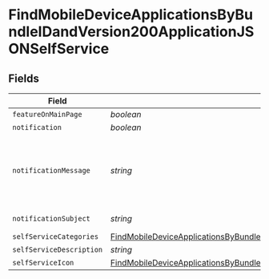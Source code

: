 # FindMobileDeviceApplicationsByBundleIDandVersion200ApplicationJSONSelfService


## Fields

| Field                                                                                                                                                                                                                                 | Type                                                                                                                                                                                                                                  | Required                                                                                                                                                                                                                              | Description                                                                                                                                                                                                                           | Example                                                                                                                                                                                                                               |
| ------------------------------------------------------------------------------------------------------------------------------------------------------------------------------------------------------------------------------------- | ------------------------------------------------------------------------------------------------------------------------------------------------------------------------------------------------------------------------------------- | ------------------------------------------------------------------------------------------------------------------------------------------------------------------------------------------------------------------------------------- | ------------------------------------------------------------------------------------------------------------------------------------------------------------------------------------------------------------------------------------- | ------------------------------------------------------------------------------------------------------------------------------------------------------------------------------------------------------------------------------------- |
| `featureOnMainPage`                                                                                                                                                                                                                   | *boolean*                                                                                                                                                                                                                             | :heavy_minus_sign:                                                                                                                                                                                                                    | N/A                                                                                                                                                                                                                                   |                                                                                                                                                                                                                                       |
| `notification`                                                                                                                                                                                                                        | *boolean*                                                                                                                                                                                                                             | :heavy_minus_sign:                                                                                                                                                                                                                    | N/A                                                                                                                                                                                                                                   |                                                                                                                                                                                                                                       |
| `notificationMessage`                                                                                                                                                                                                                 | *string*                                                                                                                                                                                                                              | :heavy_minus_sign:                                                                                                                                                                                                                    | N/A                                                                                                                                                                                                                                   | Click here to open Self Service and install this new application!                                                                                                                                                                     |
| `notificationSubject`                                                                                                                                                                                                                 | *string*                                                                                                                                                                                                                              | :heavy_minus_sign:                                                                                                                                                                                                                    | N/A                                                                                                                                                                                                                                   | New App Avaialble                                                                                                                                                                                                                     |
| `selfServiceCategories`                                                                                                                                                                                                               | [FindMobileDeviceApplicationsByBundleIDandVersion200ApplicationJSONSelfServiceSelfServiceCategories](../../models/operations/findmobiledeviceapplicationsbybundleidandversion200applicationjsonselfserviceselfservicecategories.md)[] | :heavy_minus_sign:                                                                                                                                                                                                                    | N/A                                                                                                                                                                                                                                   |                                                                                                                                                                                                                                       |
| `selfServiceDescription`                                                                                                                                                                                                              | *string*                                                                                                                                                                                                                              | :heavy_minus_sign:                                                                                                                                                                                                                    | N/A                                                                                                                                                                                                                                   |                                                                                                                                                                                                                                       |
| `selfServiceIcon`                                                                                                                                                                                                                     | [FindMobileDeviceApplicationsByBundleIDandVersion200ApplicationJSONSelfServiceSelfServiceIcon](../../models/operations/findmobiledeviceapplicationsbybundleidandversion200applicationjsonselfserviceselfserviceicon.md)               | :heavy_minus_sign:                                                                                                                                                                                                                    | N/A                                                                                                                                                                                                                                   |                                                                                                                                                                                                                                       |